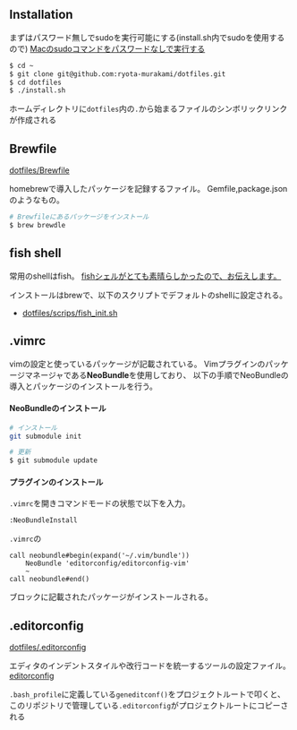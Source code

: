 ## Installation

まずはパスワード無しでsudoを実行可能にする(install.sh内でsudoを使用するので)
<a href="http://blog.bungu-do.jp/archives/2417" target="_blank">Macのsudoコマンドをパスワードなしで実行する</a>

```sh
$ cd ~
$ git clone git@github.com:ryota-murakami/dotfiles.git
$ cd dotfiles
$ ./install.sh
```

ホームディレクトリに`dotfiles`内の`.`から始まるファイルのシンボリックリンクが作成される

## Brewfile

<a href="https://github.com/ryota-murakami/dotfiles/blob/master/Brewfile" target="_new">dotfiles/Brewfile</a>

homebrewで導入したパッケージを記録するファイル。
Gemfile,package.jsonのようなもの。

```sh
# Brewfileにあるパッケージをインストール
$ brew brewdle
```

## fish shell

常用のshellはfish。
<a href="http://megane-blog.com/2014/12/15/1461" target="_blank">fishシェルがとても素晴らしかったので、お伝えします。</a>

インストールはbrewで、以下のスクリプトでデフォルトのshellに設定される。

- <a href="https://github.com/ryota-murakami/dotfiles/blob/master/scripts/fish_init.sh" target="_blank">dotfiles/scrips/fish_init.sh</a>

## .vimrc
vimの設定と使っているパッケージが記載されている。
Vimプラグインのパッケージマネージャである**NeoBundle**を使用しており、
以下の手順でNeoBundleの導入とパッケージのインストールを行う。

#### NeoBundleのインストール

```sh
# インストール
git submodule init

# 更新
$ git submodule update
```

#### プラグインのインストール

`.vimrc`を開きコマンドモードの状態で以下を入力。

```sh
:NeoBundleInstall
```

`.vimrc`の

```vim
call neobundle#begin(expand('~/.vim/bundle'))
    NeoBundle 'editorconfig/editorconfig-vim'
    ~
call neobundle#end()
```

ブロックに記載されたパッケージがインストールされる。

## .editorconfig

<a href="https://github.com/ryota-murakami/dotfiles/blob/master/.editorconfig" target="_new">dotfiles/.editorconfig</a>

エディタのインデントスタイルや改行コードを統一するツールの設定ファイル。
<a href="http://editorconfig.org/" target="_new">editorconfig</a>

`.bash_profile`に定義している`geneditconf()`をプロジェクトルートで叩くと、
このリポジトリで管理している`.editorconfig`がプロジェクトルートにコピーされる
